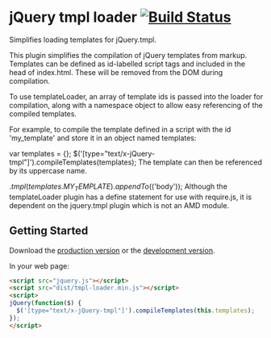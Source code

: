 # jQuery tmpl loader [![Build Status](https://travis-ci.org/sillypog/jquery.tmpl.loader.png?branch=master)](https://travis-ci.org/sillypog/jquery.tmpl.loader)

Simplifies loading templates for jQuery.tmpl.

This plugin simplifies the compilation of jQuery templates from markup. Templates can be defined as id-labelled script tags and included in the head of index.html. These will be removed from the DOM during compilation.

To use templateLoader, an array of template ids is passed into the loader for compilation, along with a namespace object to allow easy referencing of the compiled templates.

For example, to compile the template defined in a script with the id 'my_template' and store it in an object named templates:

var templates = {};
$('[type="text/x-jQuery-tmpl"]').compileTemplates(templates);
The template can then be referenced by its uppercase name.

$.tmpl(templates.MY_TEMPLATE).appendTo($('body'));
Although the templateLoader plugin has a define statement for use with require.js, it is dependent on the jquery.tmpl plugin which is not an AMD module.

## Getting Started

Download the [production version][min] or the [development version][max].

[min]: https://raw.github.com/sillypog/jquery-tmpl-loader/master/dist/jquery.tmpl.loader.min.js
[max]: https://raw.github.com/sillypog/jquery-tmpl-loader/master/dist/jquery.tmpl.loader.js

In your web page:

```html
<script src="jquery.js"></script>
<script src="dist/tmpl-loader.min.js"></script>
<script>
jQuery(function($) {
  $('[type="text/x-jQuery-tmpl"]').compileTemplates(this.templates);
});
</script>
```
